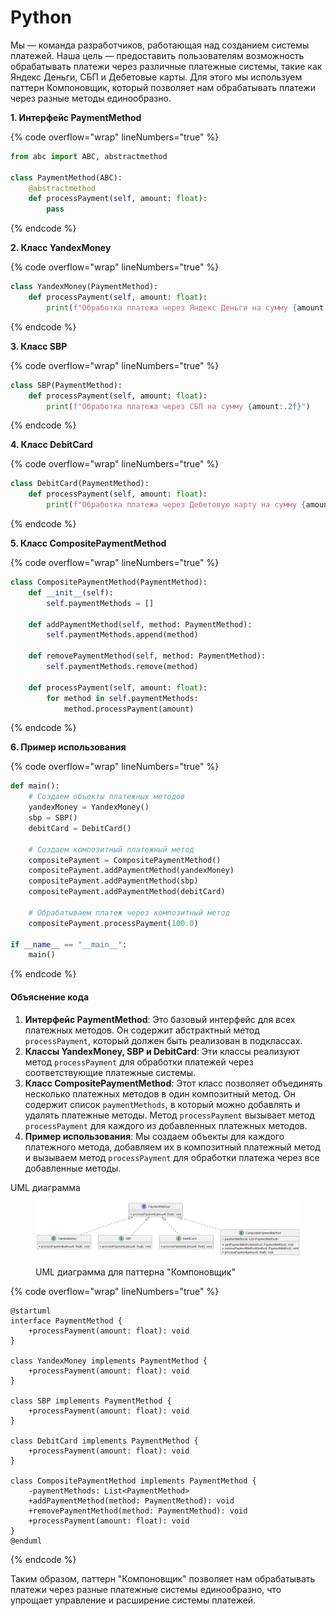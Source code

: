 # Python

Мы — команда разработчиков, работающая над созданием системы платежей. Наша цель — предоставить пользователям возможность обрабатывать платежи через различные платежные системы, такие как Яндекс Деньги, СБП и Дебетовые карты. Для этого мы используем паттерн Компоновщик, который позволяет нам обрабатывать платежи через разные методы единообразно.

**1. Интерфейс PaymentMethod**

{% code overflow="wrap" lineNumbers="true" %}
```python
from abc import ABC, abstractmethod

class PaymentMethod(ABC):
    @abstractmethod
    def processPayment(self, amount: float):
        pass
```
{% endcode %}

**2. Класс YandexMoney**

{% code overflow="wrap" lineNumbers="true" %}
```python
class YandexMoney(PaymentMethod):
    def processPayment(self, amount: float):
        print(f"Обработка платежа через Яндекс Деньги на сумму {amount:.2f}")
```
{% endcode %}

**3. Класс SBP**

{% code overflow="wrap" lineNumbers="true" %}
```python
class SBP(PaymentMethod):
    def processPayment(self, amount: float):
        print(f"Обработка платежа через СБП на сумму {amount:.2f}")
```
{% endcode %}

**4. Класс DebitCard**

{% code overflow="wrap" lineNumbers="true" %}
```python
class DebitCard(PaymentMethod):
    def processPayment(self, amount: float):
        print(f"Обработка платежа через Дебетовую карту на сумму {amount:.2f}")
```
{% endcode %}

**5. Класс CompositePaymentMethod**

{% code overflow="wrap" lineNumbers="true" %}
```python
class CompositePaymentMethod(PaymentMethod):
    def __init__(self):
        self.paymentMethods = []

    def addPaymentMethod(self, method: PaymentMethod):
        self.paymentMethods.append(method)

    def removePaymentMethod(self, method: PaymentMethod):
        self.paymentMethods.remove(method)

    def processPayment(self, amount: float):
        for method in self.paymentMethods:
            method.processPayment(amount)
```
{% endcode %}

**6. Пример использования**

{% code overflow="wrap" lineNumbers="true" %}
```python
def main():
    # Создаем объекты платежных методов
    yandexMoney = YandexMoney()
    sbp = SBP()
    debitCard = DebitCard()

    # Создаем композитный платежный метод
    compositePayment = CompositePaymentMethod()
    compositePayment.addPaymentMethod(yandexMoney)
    compositePayment.addPaymentMethod(sbp)
    compositePayment.addPaymentMethod(debitCard)

    # Обрабатываем платеж через композитный метод
    compositePayment.processPayment(100.0)

if __name__ == "__main__":
    main()
```
{% endcode %}

#### Объяснение кода

1. **Интерфейс PaymentMethod**: Это базовый интерфейс для всех платежных методов. Он содержит абстрактный метод `processPayment`, который должен быть реализован в подклассах.
2. **Классы YandexMoney, SBP и DebitCard**: Эти классы реализуют метод `processPayment` для обработки платежей через соответствующие платежные системы.
3. **Класс CompositePaymentMethod**: Этот класс позволяет объединять несколько платежных методов в один композитный метод. Он содержит список `paymentMethods`, в который можно добавлять и удалять платежные методы. Метод `processPayment` вызывает метод `processPayment` для каждого из добавленных платежных методов.
4. **Пример использования**: Мы создаем объекты для каждого платежного метода, добавляем их в композитный платежный метод и вызываем метод `processPayment` для обработки платежа через все добавленные методы.

UML диаграмма

<figure><img src="../../../../../.gitbook/assets/image (1) (1) (1) (1) (1) (1) (1) (1) (1).png" alt=""><figcaption><p>UML диаграмма для паттерна "Компоновщик"</p></figcaption></figure>

{% code overflow="wrap" lineNumbers="true" %}
```plant-uml
@startuml
interface PaymentMethod {
    +processPayment(amount: float): void
}

class YandexMoney implements PaymentMethod {
    +processPayment(amount: float): void
}

class SBP implements PaymentMethod {
    +processPayment(amount: float): void
}

class DebitCard implements PaymentMethod {
    +processPayment(amount: float): void
}

class CompositePaymentMethod implements PaymentMethod {
    -paymentMethods: List<PaymentMethod>
    +addPaymentMethod(method: PaymentMethod): void
    +removePaymentMethod(method: PaymentMethod): void
    +processPayment(amount: float): void
}
@enduml

```
{% endcode %}



Таким образом, паттерн "Компоновщик" позволяет нам обрабатывать платежи через разные платежные системы единообразно, что упрощает управление и расширение системы платежей.
